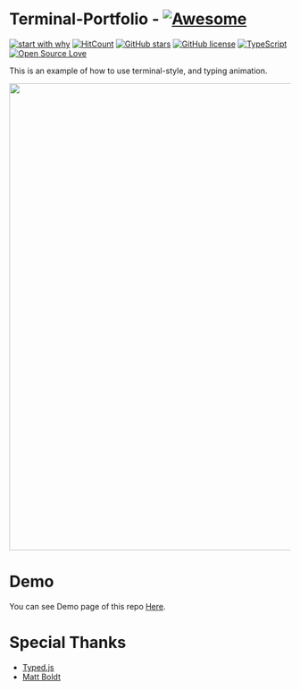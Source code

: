 # Terminal-Portfolio - [![Awesome](https://awesome.re/badge.svg)](https://awesome.re)
[![start with why](https://img.shields.io/badge/start%20with-why%3F-brightgreen.svg?style=flat)](http://www.ted.com/talks/simon_sinek_how_great_leaders_inspire_action) [![HitCount](http://hits.dwyl.io/abaykan/Terminal-Portfolio.svg)](http://hits.dwyl.io/abaykan/Terminal-Portfolio)
[![GitHub stars](https://img.shields.io/github/stars/abaykan/Terminal-Portfolio.svg)](https://github.com/abaykan/Terminal-Portfolio/stargazers)
[![GitHub license](https://img.shields.io/github/license/abaykan/Terminal-Portfolio.svg)](https://github.com/abaykan/Terminal-Portfolio/blob/master/LICENSE)
[![TypeScript](https://badges.frapsoft.com/typescript/love/typescript.png?v=101)](https://github.com/ellerbrock/typescript-badges/)
[![Open Source Love](https://badges.frapsoft.com/os/v1/open-source.svg?v=103)](https://github.com/ellerbrock/open-source-badges/)

This is an example of how to use terminal-style, and typing animation.

<img src="http://oi64.tinypic.com/34hc5k8.jpg" width="836"/>

# Demo
You can see Demo page of this repo <a href='https://code.abaykan.com/terminal/'>Here</a>.

# Special Thanks
- <a href="https://github.com/mattboldt/typed.js/">Typed.js</a>
- <a href="https://mattboldt.com/">Matt Boldt</a>
